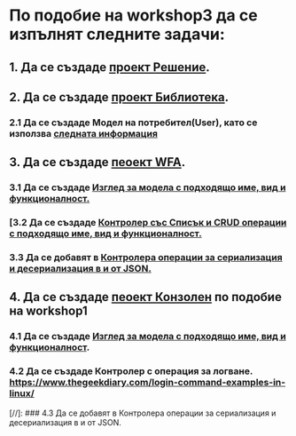 # По подобие на workshop3 да се изпълнят следните задачи:
## 1. Да се създаде [проект Решение](https://github.com/vakovsky/11/blob/main/mvc/docs/projects.pdf).
## 2. Да се създаде [проект Библиотека](https://github.com/vakovsky/11/blob/main/mvc/docs/projects.pdf).
### 2.1 Да се създаде Модел на потребител(User), като се използва [следната информация](https://www.cyberciti.biz/faq/understanding-etcpasswd-file-format/) 
## 3. Да се създаде [пеоект WFA](https://github.com/vakovsky/11/blob/main/mvc/docs/projects.pdf).
### 3.1 Да се създаде [Изглед за модела с подходящо име, вид и функционалност.](https://github.com/vakovsky/11/blob/main/mvc/homework/homework3/FormUserView.png)
### [3.2 Да се създаде [Контролер със Списък и CRUD операции с подходящо име, вид и функционалност.](https://github.com/vakovsky/11/blob/main/mvc/homework/homework3/FormUsers.png)
### 3.3 Да се добавят в [Контролера операции за сериализация и десериализация в и от JSON.](https://github.com/vakovsky/11/blob/main/mvc/homework/homework3/FormUsersWithJSON.png)
## 4. Да се създаде [пеоект Конзолен](https://github.com/vakovsky/11/blob/main/mvc/docs/projects.pdf) по подобие на workshop1
### 4.1 Да се създаде [Изглед за модела с подходящо име, вид и функционалност](https://github.com/vakovsky/11/blob/main/mvc/homework/homework3/View.png).
### 4.2 Да се създаде Контролер с операция за логване. https://www.thegeekdiary.com/login-command-examples-in-linux/
[//]: ### 4.3 Да се добавят в Контролера операции за сериализация и десериализация в и от JSON.
